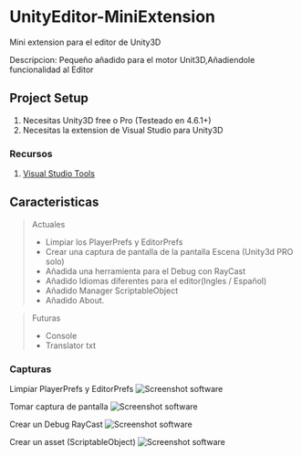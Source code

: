 # UnityEditor-MiniExtension
Mini extension para el editor de Unity3D

Descripcion: Pequeño añadido para el motor Unit3D,Añadiendole funcionalidad al Editor

## Project Setup

1. Necesitas Unity3D free o Pro (Testeado en 4.6.1+)
2. Necesitas la extension de Visual Studio para Unity3D

### Recursos

1. [Visual Studio Tools](https://visualstudiogallery.msdn.microsoft.com/20b80b8c-659b-45ef-96c1-437828fe7cf2)

## Caracteristicas

> Actuales
> 
> - Limpiar los PlayerPrefs y EditorPrefs
> - Crear una captura de pantalla de la pantalla Escena (Unity3d PRO solo)
> - Añadida una herramienta para el Debug con RayCast
> - Añadido Idiomas diferentes para el editor(Ingles / Español)
> - Añadido Manager ScriptableObject
> - Añadido About.

> Futuras
>
> - Console
> - Translator txt

### Capturas

Limpiar PlayerPrefs y EditorPrefs
![Screenshot software](https://raw.githubusercontent.com/lPinchol/UnityEditor-MiniExtension/master/Resources/Img/ClearEditExt.png "ClearEditExt")

Tomar captura de pantalla
![Screenshot software](https://raw.githubusercontent.com/lPinchol/UnityEditor-MiniExtension/master/Resources/Img/ScreenShotGOExt.png "ScreenShotGOExt")

Crear un Debug RayCast
![Screenshot software](https://raw.githubusercontent.com/lPinchol/UnityEditor-MiniExtension/master/Resources/Img/RayCastDebugExt.png "RayCastDebugExt")

Crear un asset (ScriptableObject)
![Screenshot software](https://raw.githubusercontent.com/lPinchol/UnityEditor-MiniExtension/master/Resources/Img/ScriptableObjectExt.png "ScriptableObjectExt")
